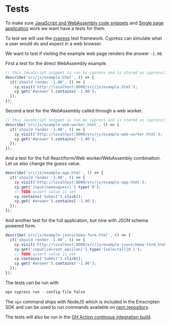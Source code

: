 # Tests

To make sure [JavaScript and WebAssembly code snippets](README.md#JavaScript) and [Single page application](README.md#single-page-application) work we want have a tests for them.

To test we will use the [cypress](https://www.cypress.io/) test framework.
Cypress can simulate what a user would do and expect in a web browser.

We want to test if visiting the example web page renders the answer `-1.00`.

First a test for the direct WebAssembly example.

```{.js file=cypress/integration/example_spec.js}
// this JavaScript snippet is run by cypress and is stored as cypress/integration/example_spec.js
describe('src/js/example.html', () => {
  it('should render -1.00', () => {
    cy.visit('http://localhost:8000/src/js/example.html');
    cy.get('#answer').contains('-1.00');
  });
});
```

Second a test for the WebAssembly called through a web worker.

```{.js file=cypress/integration/example-web-worker_spec.js}
// this JavaScript snippet is run by cypress and is stored as cypress/integration/example-web-worker_spec.js
describe('src/js/example-web-worker.html', () => {
  it('should render -1.00', () => {
    cy.visit('http://localhost:8000/src/js/example-web-worker.html');
    cy.get('#answer').contains('-1.00');
  });
});
```

And a test for the full React/form/Web worker/WebAssembly combination.
Let us also change the guess value.

```{.js file=cypress/integration/example-app_spec.js}
describe('src/js/example-app.html', () => {
  it('should render -1.00', () => {
    cy.visit('http://localhost:8000/src/js/example-app.html');
    cy.get('input[name=guess]').type('0');
    // TODO assert value is set
    cy.contains('Submit').click();
    cy.get('#answer').contains('-1.00');
  });
});
```

And another test for the full application, but now with JSON schema powered form.

```{.js file=cypress/integration/example-jsonschema-form_spec.js}
describe('src/js/example-jsonschema-form.html', () => {
  it('should render -1.00', () => {
    cy.visit('http://localhost:8000/src/js/example-jsonschema-form.html');
    cy.get('input[id=root_epsilon]').type('{selectall}0.1');
    // TODO assert value is set
    cy.contains('Submit').click();
    cy.get('#answer').contains('-1.00');
  });
});
```

The tests can be run with

```{.awk #test-wasm}
npx cypress run --config-file false
```

The `npx` command ships with NodeJS which is included in the Emscripten SDK and can be used to run commands available on [npm repository](https://npmjs.com/).

The tests will also be run in the [GH Action continous integration build](.github/workflows/main.yml).
